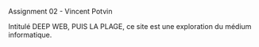 Assignment 02 - Vincent Potvin


Intitulé DEEP WEB, PUIS LA PLAGE, ce site est une exploration du médium informatique.



